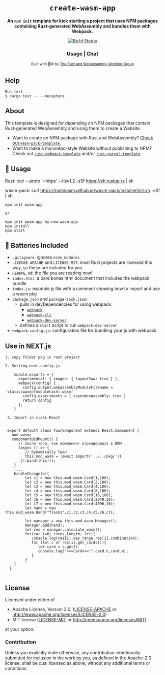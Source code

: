 <div align="center">

  <h1><code>create-wasm-app</code></h1>

  <strong>An <code>npm init</code> template for kick starting a project that uses NPM packages containing Rust-generated WebAssembly and bundles them with Webpack.</strong>

  <p>
    <a href="https://travis-ci.org/rustwasm/create-wasm-app"><img src="https://img.shields.io/travis/rustwasm/create-wasm-app.svg?style=flat-square" alt="Build Status" /></a>
  </p>

  <h3>
    <a href="#usage">Usage</a>
    <span> | </span>
    <a href="https://discordapp.com/channels/442252698964721669/443151097398296587">Chat</a>
  </h3>

  <sub>Built with 🦀🕸 by <a href="https://rustwasm.github.io/">The Rust and WebAssembly Working Group</a></sub>
</div>

## Help

```
Run test
$ cargo test -- --nocapture

```

## About

This template is designed for depending on NPM packages that contain
Rust-generated WebAssembly and using them to create a Website.

* Want to create an NPM package with Rust and WebAssembly? [Check out
  `wasm-pack-template`.](https://github.com/rustwasm/wasm-pack-template)
* Want to make a monorepo-style Website without publishing to NPM? Check out
  [`rust-webpack-template`](https://github.com/rustwasm/rust-webpack-template)
  and/or
  [`rust-parcel-template`](https://github.com/rustwasm/rust-parcel-template).

## 🚴 Usage

Rust: curl --proto '=https' --tlsv1.2 -sSf https://sh.rustup.rs | sh

wasm-pack: curl https://rustwasm.github.io/wasm-pack/installer/init.sh -sSf | sh

```
npm init wasm-app

or

npm init wasm-app my-new-wasm-app
npm install
npm start
```

## 🔋 Batteries Included

- `.gitignore`: ignores `node_modules`
- `LICENSE-APACHE` and `LICENSE-MIT`: most Rust projects are licensed this way, so these are included for you
- `README.md`: the file you are reading now!
- `index.html`: a bare bones html document that includes the webpack bundle
- `index.js`: example js file with a comment showing how to import and use a wasm pkg
- `package.json` and `package-lock.json`:
  - pulls in devDependencies for using webpack:
      - [`webpack`](https://www.npmjs.com/package/webpack)
      - [`webpack-cli`](https://www.npmjs.com/package/webpack-cli)
      - [`webpack-dev-server`](https://www.npmjs.com/package/webpack-dev-server)
  - defines a `start` script to run `webpack-dev-server`
- `webpack.config.js`: configuration file for bundling your js with webpack

## Use in NEXT.js

```
1. copy folder pkg in root project

2. Setting next.config.js

    module.exports = {
      experimental: { images: { layoutRaw: true } },
      webpack(config) {
        config.output.webassemblyModuleFilename = 'static/wasm/[modulehash].wasm'
        config.experiments = { asyncWebAssembly: true }
        return config
      },
    }

 3. Import in class React


 export default class YourComponent extends React.Component {
   mod_wasm;
   componentDidMount() {
      // после того, как компонент отрендерился в DOM 
      (async () => {  
         // Dynamically load
         this.mod_wasm = (await import('../../pkg/'))
       }).bind(this)();
    }
    ....
    handleChange(e){
         let c1 = new this.mod_wasm.Card(1,100);
         let c2 = new this.mod_wasm.Card(2,100);
         let c3 = new this.mod_wasm.Card(4,100);
         let c4 = new this.mod_wasm.Card(8,100);
         let c5 = new this.mod_wasm.Card(16,100);
         let c6 = new this.mod_wasm.Card(2048,10);
         let c7 = new this.mod_wasm.Card(4096,10);
         let hand = new this.mod_wasm.Hand("flash1",c1,c2,c3,c4,c5,c6,c7);
      
         let manager = new this.mod_wasm.Menager();
         manager.add(hand);
         let res = manager.calculate_wasm();
         for(var i=0; i<res.length; i++){
            console.log(res[i].key_range,res[i].combination);
            for (let c of res[i].get_cards()){
               let card = c.get();
               console.log(">>>Card<<<:",card.n,card.m);
            }
         }
    }
  }


```



## License

Licensed under either of

* Apache License, Version 2.0, ([LICENSE-APACHE](LICENSE-APACHE) or http://www.apache.org/licenses/LICENSE-2.0)
* MIT license ([LICENSE-MIT](LICENSE-MIT) or http://opensource.org/licenses/MIT)

at your option.

### Contribution

Unless you explicitly state otherwise, any contribution intentionally
submitted for inclusion in the work by you, as defined in the Apache-2.0
license, shall be dual licensed as above, without any additional terms or
conditions.
